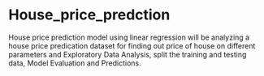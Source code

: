 # House_price_predction
House price prediction model using linear regression 
will be analyzing a house price predication dataset for finding out price of house on different parameters and Exploratory Data Analysis, split the training and testing data, Model Evaluation and Predictions.
